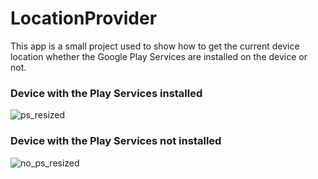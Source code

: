 # LocationProvider
This app is a small project used to show how to get the current device location whether the Google Play Services are installed on the device or not.

### Device with the Play Services installed
![ps_resized](https://user-images.githubusercontent.com/8915231/109933493-c299d980-7ccb-11eb-920c-bcc15116bf19.png)

### Device with the Play Services not installed
![no_ps_resized](https://user-images.githubusercontent.com/8915231/109933354-99794900-7ccb-11eb-800a-38c53bd367ec.png)

